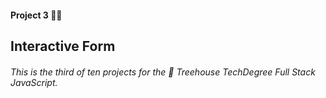 #### Project 3 💬🎲

## Interactive Form

###### This is the third of ten projects for the 🏡 Treehouse TechDegree Full Stack JavaScript.